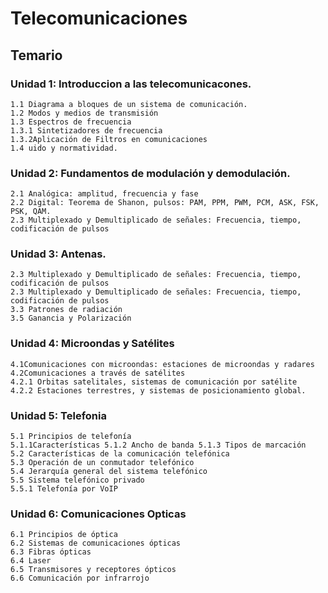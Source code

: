 # Telecomunicaciones
## Temario 

### Unidad 1: Introduccion a las telecomunicacones.

    1.1 Diagrama a bloques de un sistema de comunicación.
    1.2 Modos y medios de transmisión
    1.3 Espectros de frecuencia
    1.3.1 Sintetizadores de frecuencia
    1.3.2Aplicación de Filtros en comunicaciones
    1.4 uido y normatividad.

### Unidad 2: Fundamentos de modulación y demodulación.

    2.1 Analógica: amplitud, frecuencia y fase
    2.2 Digital: Teorema de Shanon, pulsos: PAM, PPM, PWM, PCM, ASK, FSK, PSK, QAM.
    2.3 Multiplexado y Demultiplicado de señales: Frecuencia, tiempo, codificación de pulsos

### Unidad 3: Antenas.

    2.3 Multiplexado y Demultiplicado de señales: Frecuencia, tiempo, codificación de pulsos
    2.3 Multiplexado y Demultiplicado de señales: Frecuencia, tiempo, codificación de pulsos
    3.3 Patrones de radiación
    3.5 Ganancia y Polarización

### Unidad 4: Microondas y Satélites

    4.1Comunicaciones con microondas: estaciones de microondas y radares
    4.2Comunicaciones a través de satélites
    4.2.1 Orbitas satelitales, sistemas de comunicación por satélite
    4.2.2 Estaciones terrestres, y sistemas de posicionamiento global.

### Unidad 5: Telefonia

    5.1 Principios de telefonía
    5.1.1Características 5.1.2 Ancho de banda 5.1.3 Tipos de marcación
    5.2 Características de la comunicación telefónica
    5.3 Operación de un conmutador telefónico
    5.4 Jerarquía general del sistema telefónico
    5.5 Sistema telefónico privado
    5.5.1 Telefonía por VoIP

### Unidad 6: Comunicaciones Opticas

    6.1 Principios de óptica
    6.2 Sistemas de comunicaciones ópticas
    6.3 Fibras ópticas
    6.4 Laser
    6.5 Transmisores y receptores ópticos
    6.6 Comunicación por infrarrojo
